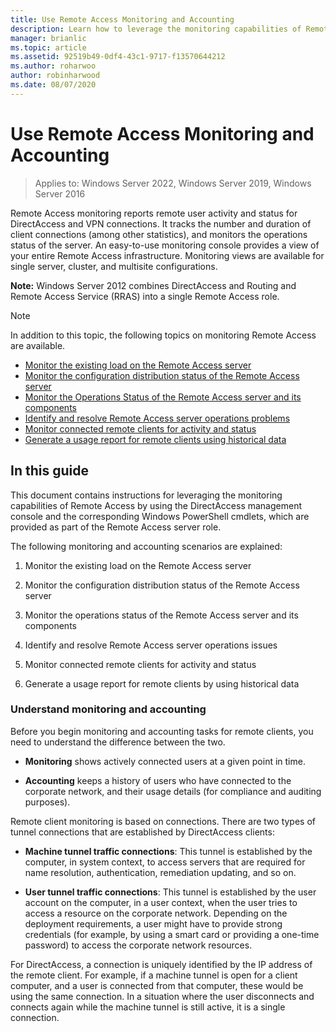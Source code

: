 ```yaml
---
title: Use Remote Access Monitoring and Accounting
description: Learn how to leverage the monitoring capabilities of Remote Access by using the DirectAccess management console and the corresponding Windows PowerShell cmdlets.
manager: brianlic
ms.topic: article
ms.assetid: 92519b49-0df4-43c1-9717-f13570644212
ms.author: roharwoo
author: robinharwood
ms.date: 08/07/2020
---
```

# Use Remote Access Monitoring and Accounting

>Applies to: Windows Server 2022, Windows Server 2019, Windows Server 2016

Remote Access monitoring reports remote user activity and status for DirectAccess and VPN connections. It tracks the number and duration of client connections (among other statistics), and monitors the operations status of the server. An easy-to-use monitoring console provides a view of your entire Remote Access infrastructure. Monitoring views are available for single server, cluster, and multisite configurations.

**Note:** Windows Server 2012 combines DirectAccess and Routing and Remote Access Service (RRAS) into a single Remote Access role.

> [!NOTE]
> In addition to this topic, the following topics on monitoring Remote Access are available.
>
> -   [Monitor the existing load on the Remote Access server](Monitor-the-existing-load-on-the-Remote-Access-server.md)
> -   [Monitor the configuration distribution status of the Remote Access server](Monitor-the-configuration-distribution-status-of-the-Remote-Access-server.md)
> -   [Monitor the Operations Status of the Remote Access server and its components](Monitor-the-operations-status-of-the-Remote-Access-server-and-its-components.md)
> -   [Identify and resolve Remote Access server operations problems](Identify-and-resolve-Remote-Access-server-operations-problems.md)
> -   [Monitor connected remote clients for activity and status](Monitor-connected-remote-clients-for-activity-and-status.md)
> -   [Generate a usage report for remote clients using historical data](Generate-a-usage-report-for-remote-clients-using-historical-data.md)

## In this guide
This document contains instructions for leveraging the monitoring capabilities of Remote Access by using the DirectAccess management console and the corresponding Windows PowerShell cmdlets, which are provided as part of the Remote Access server role.

The following monitoring and accounting scenarios are explained:

1.  Monitor the existing load on the Remote Access server

2.  Monitor the configuration distribution status of the Remote Access server

3.  Monitor the operations status of the Remote Access server and its components

4.  Identify and resolve Remote Access server operations issues

5.  Monitor connected remote clients for activity and status

6.  Generate a usage report for remote clients by using historical data

### Understand monitoring and accounting
Before you begin monitoring and accounting tasks for remote clients, you need to understand the difference between the two.

-   **Monitoring** shows actively connected users at a given point in time.

-   **Accounting** keeps a history of users who have connected to the corporate network, and their usage details (for compliance and auditing purposes).

Remote client monitoring is based on connections. There are two types of tunnel connections that are established by DirectAccess clients:

-   **Machine tunnel traffic connections**: This tunnel is established by the computer, in system context, to access servers that are required for name resolution, authentication, remediation updating, and so on.

-   **User tunnel traffic connections**: This tunnel is established by the user account on the computer, in a user context, when the user tries to access a resource on the corporate network. Depending on the deployment requirements, a user might have to provide strong credentials (for example, by using a smart card or providing a one-time password) to access the corporate network resources.

For DirectAccess, a connection is uniquely identified by the IP address of the remote client. For example, if a machine tunnel is open for a client computer, and a user is connected from that computer, these would be using the same connection. In a situation where the user disconnects and connects again while the machine tunnel is still active, it is a single connection.



